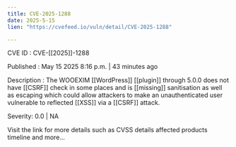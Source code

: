 ```yaml
---
title: CVE-2025-1288
date: 2025-5-15
lien: "https://cvefeed.io/vuln/detail/CVE-2025-1288"

---
```


CVE ID : CVE-[[2025]]-1288

Published :  May 15
2025
8:16 p.m. | 43 minutes ago

Description : The WOOEXIM  [[WordPress]] [[plugin]] through 5.0.0 does not have [[CSRF]] check in some places
and is [[missing]] sanitisation as well as escaping
which could allow attackers to make an unauthenticated user vulnerable to reflected [[XSS]] via a [[CSRF]] attack.

Severity: 0.0 | NA

Visit the link for more details
such as CVSS details
affected products
timeline
and more...
